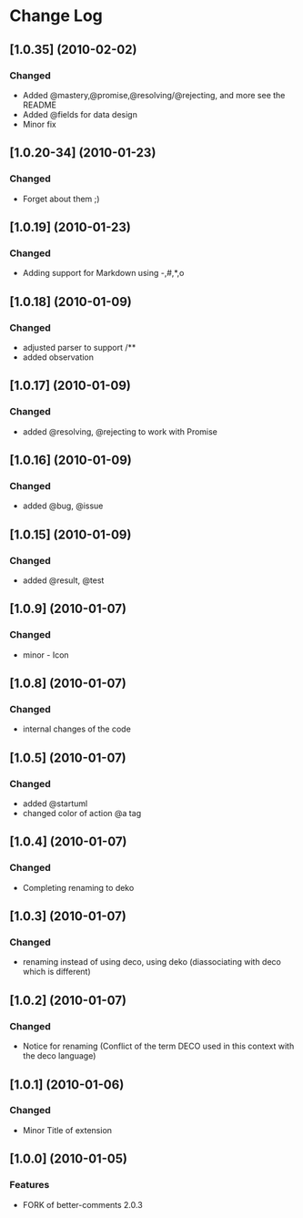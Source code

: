 # Change Log

## [1.0.35] (2010-02-02)
### Changed
* Added @mastery,@promise,@resolving/@rejecting, and more see the README
* Added @fields for data design
* Minor fix

## [1.0.20-34] (2010-01-23)
### Changed
* Forget about them ;)


## [1.0.19] (2010-01-23)
### Changed
* Adding support for Markdown using \-,\#,\*,o

## [1.0.18] (2010-01-09)
### Changed
* adjusted parser to support /** 
* added observation 


## [1.0.17] (2010-01-09)
### Changed
* added @resolving, @rejecting to work with Promise

## [1.0.16] (2010-01-09)
### Changed
* added @bug, @issue

## [1.0.15] (2010-01-09)
### Changed
* added @result, @test

## [1.0.9] (2010-01-07)
### Changed
* minor - Icon

## [1.0.8] (2010-01-07)
### Changed
* internal changes of the code

## [1.0.5] (2010-01-07)
### Changed
* added @startuml
* changed color of action @a tag

## [1.0.4] (2010-01-07)
### Changed
* Completing renaming  to deko

## [1.0.3] (2010-01-07)
### Changed
* renaming  instead of using deco, using deko (diassociating with deco which is different)


## [1.0.2] (2010-01-07)
### Changed
* Notice for renaming (Conflict of the term DECO used in this context with the deco language)

## [1.0.1] (2010-01-06)
### Changed
* Minor Title of extension

## [1.0.0] (2010-01-05)
### Features
* FORK of better-comments 2.0.3
